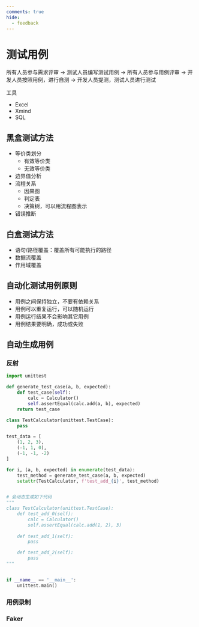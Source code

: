 ```yaml
---
comments: true
hide:
  - feedback
---
```


# 测试用例

所有人员参与需求评审 -> 测试人员编写测试用例 -> 所有人员参与用例评审 -> 开发人员按照用例，进行自测 -> 开发人员提测，测试人员进行测试

工具

- Excel
- Xmind
- SQL

## 黑盒测试方法

- 等价类划分
    - 有效等价类
    - 无效等价类
- 边界值分析
- 流程关系
    - 因果图
    - 判定表
    - 决策树，可以用流程图表示
- 错误推断

## 白盒测试方法

- 语句/路径覆盖：覆盖所有可能执行的路径
- 数据流覆盖
- 作用域覆盖

## 自动化测试用例原则

- 用例之间保持独立，不要有依赖关系
- 用例可以重复运行，可以随机运行
- 用例运行结果不会影响其它用例
- 用例结果要明确，成功或失败

## 自动生成用例

### 反射

```python
import unittest

def generate_test_case(a, b, expected):
    def test_case(self):
        calc = Calculator()
        self.assertEqual(calc.add(a, b), expected)
    return test_case

class TestCalculator(unittest.TestCase):
    pass

test_data = [
    (1, 2, 3),
    (-1, 1, 0),
    (-1, -1, -2)
]

for i, (a, b, expected) in enumerate(test_data):
    test_method = generate_test_case(a, b, expected)
    setattr(TestCalculator, f'test_add_{i}', test_method)


# 会动态生成如下代码
"""
class TestCalculator(unittest.TestCase):
    def test_add_0(self):
        calc = Calculator()
        self.assertEqual(calc.add(1, 2), 3)
    
    def test_add_1(self):
        pass

    def test_add_2(self):
        pass
"""


if __name__ == '__main__':
    unittest.main()
```

### 用例录制

### Faker
